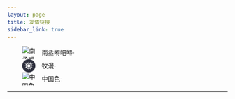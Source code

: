 ```yaml
---
layout: page
title: 友情链接
sidebar_link: true
---
```

<style>
    .link-list li{
        list-style: none;overflow:hidden;
    }
    .link-list li img{
        height:30px;
        width:30px;
        display: block;
        float: left;
        margin-right: 15px;
    }
    .link-list li span{
        float:left;
        line-height: 30px;
    }
    
</style>
<ul style="margin: 10px;" class="link-list">
    <li><a href="http://friday-go.cc" target="_blank" title="南丞嘚吧嘚"><img src="/assets/images/nancheng.ico" alt="南丞嘚吧嘚"> &nbsp;<span>南丞嘚吧嘚</span></a></li>	
    <li><a href="http://animtv.cn/" target="_blank" title="牧漫"><img src="/assets/images/muma.png" alt="牧漫"> &nbsp;<span>牧漫</span></a></li>  
    <li><a href="http://zhongguose.com/" target="_blank" title="中国色"><img src="http://zhongguose.com/img/favicon.ico" alt="中国色"> &nbsp;<span>中国色</span></a></li>	
</ul>


---



